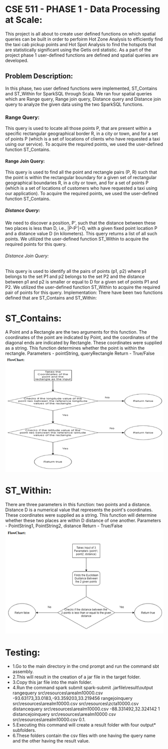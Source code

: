 # CSE 511 - PHASE 1 - Data Processing at Scale:
This project is all about to create user defined functions on which spatial queries can be built in order to perfoirm Hot Zone Analysis to efficiently find the taxi cab pickup points and Hot Spot Analysis to find the hotspots that are statistically significant using the Getis ord statistic.
As a part of the project phase 1 user-defined functions are defined and spatial queries are developed. 
## Problem Description:
In this phase, two user defined functions were implemented, ST_Contains and ST_Within for SparkSQL through Scala. We ran four spatial queries which are Range query, Range join query, Distance query and Distance join query to analyze the given data using the two SparkSQL functions.
### Range Query:
This query is used to locate all those points P, that are present within a specific rectangular geographical border R, in a city or town, and for a set of points P (which is a set of locations of clients who have requested a taxi using our service). To acquire the required points, we used the user-defined function ST_Contains.
#### Range Join Query:
This query is used to find all the point and rectangle pairs (P, R) such that the point is within the rectangular boundary for a given set of rectangular geographical boundaries R, in a city or town, and for a set of points P (which is a set of locations of customers who have requested a taxi using our application).
To acquire the required points, we used the user-defined function ST_Contains.
##### Distance Query:
We need to discover a position, P', such that the distance between these two places is less than D, i.e., |P-P'|=D, with a given fixed point location P and a distance value D (in kilometers). This query returns a list of all such points. We utilized the user-defined function ST_Within to acquire the required points for this query.
###### Distance Join Query:
This query is used to identify all the pairs of points (p1, p2) where p1 belongs to the set P1 and p2 belongs to the set P2 and the distance between p1 and p2 is smaller or equal to D for a given set of points P1 and P2. We utilized the user-defined function ST_Within to acquire the required pair of points for this query.
Implementation:
There have been two functions defined that are ST_Contains and ST_Within:
# ST_Contains:
A Point and a Rectangle are the two arguments for this function. The coordinates of the point are indicated by Point, and the coordinates of the diagonal ends are indicated by Rectangle. These coordinates were supplied as a string. This function determines whether the point is within the rectangle.
Parameters - pointString, queryRectangle
Return - True/False
<img src="/Flowchart1.png" alt = "Flowchart of ST_Contains "/>

# ST_Within:
There are three parameters in this function: two points and a distance. Distance D is a numerical value
that represents the point's coordinates. These coordinates were supplied as a string. This function will
determine whether these two places are within D distance of one another.
Parameters - PointString1, PointString2, distance
Return - True/False
<img src="/Flowchart2.png" alt = "Flowchart of ST_Within"/>

# Testing:

* 1.Go to the main directory in the cmd prompt and run the command sbt assembly.
* 2.This will result in the creation of a jar file in the target folder.
* 3.Copy this jar file into the main folder.
* 4.Run the command spark submit spark-submit .jarfile\result\output rangequery src\resources\arealm10000.csv -93.63173,33.0183,-93.359203,33.219456 rangejoinquery src\resources\arealm10000.csv src\resources\zcta10000.csv distancequery src\resources\arealm10000.csv -88.331492,32.324142 1 distancejoinquery   src\resources\arealm10000 csv src\resources\arealm10000.csv 0.1.
* 5.Executing this command will create a result folder with four output* subfolders.
* 6.These folders contain the csv files with one having the query name and the other having the result value.
